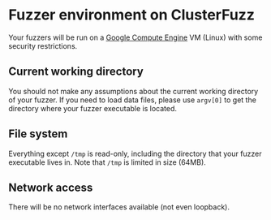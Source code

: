 # Fuzzer environment on ClusterFuzz

Your fuzzers will be run on a [Google Compute Engine](https://cloud.google.com/compute/) VM (Linux) with some security restrictions.

## Current working directory

You should not make any assumptions about the current working directory of your
fuzzer. If you need to load data files, please use `argv[0]` to get the
directory where your fuzzer executable is located.

## File system

Everything except `/tmp` is read-only, including the directory that your fuzzer
executable lives in. Note that `/tmp` is limited in size (64MB).

## Network access

There will be no network interfaces available (not even loopback).
